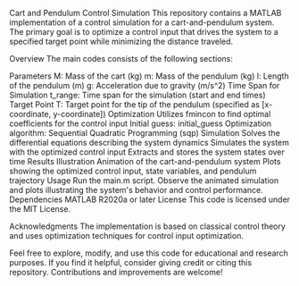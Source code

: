 Cart and Pendulum Control Simulation
This repository contains a MATLAB implementation of a control simulation for a cart-and-pendulum system. The primary goal is to optimize a control input that drives the system to a specified target point while minimizing the distance traveled.

Overview
The main codes consists of the following sections:

Parameters
M: Mass of the cart (kg)
m: Mass of the pendulum (kg)
l: Length of the pendulum (m)
g: Acceleration due to gravity (m/s^2)
Time Span for Simulation
t_range: Time span for the simulation (start and end times)
Target Point
T: Target point for the tip of the pendulum (specified as [x-coordinate, y-coordinate])
Optimization
Utilizes fmincon to find optimal coefficients for the control input
Initial guess: initial_guess
Optimization algorithm: Sequential Quadratic Programming (sqp)
Simulation
Solves the differential equations describing the system dynamics
Simulates the system with the optimized control input
Extracts and stores the system states over time
Results Illustration
Animation of the cart-and-pendulum system
Plots showing the optimized control input, state variables, and pendulum trajectory
Usage
Run the main.m script.
Observe the animated simulation and plots illustrating the system's behavior and control performance.
Dependencies
MATLAB R2020a or later
License
This code is licensed under the MIT License.

Acknowledgments
The implementation is based on classical control theory and uses optimization techniques for control input optimization.

Feel free to explore, modify, and use this code for educational and research purposes. If you find it helpful, consider giving credit or citing this repository. Contributions and improvements are welcome!
